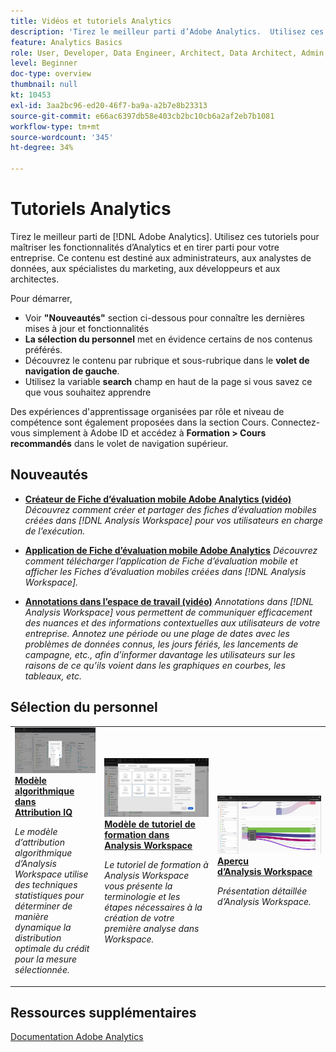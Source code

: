 ```yaml
---
title: Vidéos et tutoriels Analytics
description: 'Tirez le meilleur parti d’Adobe Analytics.  Utilisez ces tutoriels pour maîtriser les fonctionnalités d’Analytics et en tirer parti pour votre entreprise. Ce contenu est destiné aux administrateurs, aux analystes de données, aux spécialistes du marketing, aux développeurs et aux architectes. '
feature: Analytics Basics
role: User, Developer, Data Engineer, Architect, Data Architect, Admin, Leader
level: Beginner
doc-type: overview
thumbnail: null
kt: 10453
exl-id: 3aa2bc96-ed20-46f7-ba9a-a2b7e8b23313
source-git-commit: e66ac6397db58e403cb2bc10cb6a2af2eb7b1081
workflow-type: tm+mt
source-wordcount: '345'
ht-degree: 34%

---
```




# Tutoriels Analytics

Tirez le meilleur parti de [!DNL Adobe Analytics].  Utilisez ces tutoriels pour maîtriser les fonctionnalités d’Analytics et en tirer parti pour votre entreprise. Ce contenu est destiné aux administrateurs, aux analystes de données, aux spécialistes du marketing, aux développeurs et aux architectes.

Pour démarrer,
* Voir **&quot;Nouveautés&quot;** section ci-dessous pour connaître les dernières mises à jour et fonctionnalités
* **La sélection du personnel** met en évidence certains de nos contenus préférés.
* Découvrez le contenu par rubrique et sous-rubrique dans le **volet de navigation de gauche**.
* Utilisez la variable **search** champ en haut de la page si vous savez ce que vous souhaitez apprendre

Des expériences d&#39;apprentissage organisées par rôle et niveau de compétence sont également proposées dans la section Cours. Connectez-vous simplement à Adobe ID et accédez à **Formation > Cours recommandés** dans le volet de navigation supérieur.

## Nouveautés

* **[Créateur de Fiche d’évaluation mobile Adobe Analytics (vidéo)](additional-tools/analytics-dashboards/adobe-analytics-dashboards-scorecard-builder.md)**
   *Découvrez comment créer et partager des fiches d’évaluation mobiles créées dans [!DNL Analysis Workspace] pour vos utilisateurs en charge de l’exécution.*

* **[Application de Fiche d’évaluation mobile Adobe Analytics](additional-tools/analytics-dashboards/adobe-analytics-dashboards-in-app-experience.md)**
   *Découvrez comment télécharger l’application de Fiche d’évaluation mobile et afficher les Fiches d’évaluation mobiles créées dans [!DNL Analysis Workspace].*

* **[Annotations dans l’espace de travail (vidéo)](analysis-workspace/navigating-workspace-projects/annotations-in-analysis-workspace.md)**
   *Annotations dans [!DNL Analysis Workspace] vous permettent de communiquer efficacement des nuances et des informations contextuelles aux utilisateurs de votre entreprise. Annotez une période ou une plage de dates avec les problèmes de données connus, les jours fériés, les lancements de campagne, etc., afin d’informer davantage les utilisateurs sur les raisons de ce qu’ils voient dans les graphiques en courbes, les tableaux, etc.*

## Sélection du personnel

<table>
<tr>
  <td>
    <a href="analysis-workspace/attribution-iq/algorithmic-model-in-attribution-iq.md">
      <img alt="Modèle algorithmique dans Attribution IQ" src="assets/36205.jpg" />
    </a>
    <div>
      <a href="analysis-workspace/attribution-iq/algorithmic-model-in-attribution-iq.md">
    <strong>Modèle algorithmique dans Attribution IQ</strong>
    </a>
    </div>
    <p>
    <em>Le modèle d’attribution algorithmique d’Analysis Workspace utilise des techniques statistiques pour déterminer de manière dynamique la distribution optimale du crédit pour la mesure sélectionnée.</em>
    <p>
  </td>
   <td>
    <a href="analysis-workspace/navigating-workspace-projects/training-tutorial-template-in-analysis-workspace.md">
      <img alt="Modèle de tutoriel de formation dans Analysis Workspace" src="assets/33773.jpg" />
    </a>
    <div>
      <a href="analysis-workspace/navigating-workspace-projects/training-tutorial-template-in-analysis-workspace.md">
    <strong>Modèle de tutoriel de formation dans Analysis Workspace</strong>
    </a>
    </div>
    <p>
    <em>Le tutoriel de formation à Analysis Workspace vous présente la terminologie et les étapes nécessaires à la création de votre première analyse dans Workspace.</em>
    <p>
  </td>
  <td>
    <a href="analysis-workspace/analysis-workspace-basics/analysis-workspace-overview.md">
      <img alt="Image miniature de la vidéo « Aperçu dʼAnalysis Workspace »" src="assets/thumb_analysis-workspace-overview.png" />
    </a>
    <div>
      <a href="analysis-workspace/analysis-workspace-basics/analysis-workspace-overview.md">
    <strong>Aperçu d’Analysis Workspace</strong>
    </a>
    </div>
    <p>
    <em>Présentation détaillée dʼAnalysis Workspace.</em>
    <p>
  </td>
</tr>
</table>

## Ressources supplémentaires

[Documentation Adobe Analytics](https://experienceleague.adobe.com/docs/analytics.html?lang=fr)